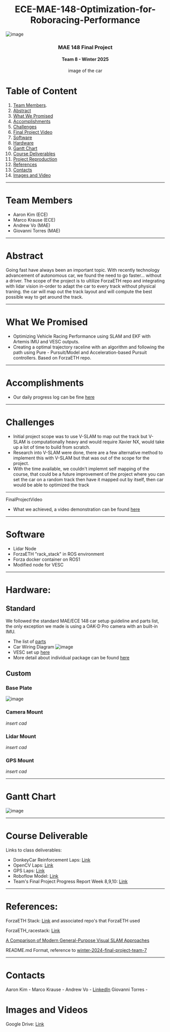 # <div align = 'center'> ECE-MAE-148-Optimization-for-Roboracing-Performance </div>
![image](https://github.com/user-attachments/assets/f92d21c1-b05b-4499-a503-8d0ad4673dce) 
### <div align = "center"> MAE 148 Final Project </div>
#### <div align = 'center'> Team 8 - Winter 2025 </div>
<div align = "center">
image of the car
</div>

# Table of Content
1. [Team Members](#team-members).
2. [Abstract](#abstract)
3. [What We Promised](#what-we-promised)
4. [Accomplishments](#accomplishments)
5. [Challenges](#challenges)
6. [Final Project Video](#final-project-video)
7. [Software](#software)
8. [Hardware](#hardware)
9. [Gantt Chart](#gantt-chart)
10. [Course Deliverables](#course-deliverable)
11. [Project Reproduction](#project-reproduction)
12. [References](#references)
13. [Contacts](#contacts)
14. [Images and Video](#images-and-videos)
<hr>

# Team Members
* Aaron Kim (ECE)
* Marco Krause (ECE)
* Andrew Vo (MAE)
* Giovanni Torres (MAE)
<hr>

# Abstract
Going fast have always been an important topic. With recently technology advancement of autonomous car, we found the need to go faster... without a driver. The scope of the project is to ultilize ForzaETH repo and integrating with lidar vision in-order to adapt the car to every track without physical traning. the car will map out the track layout and will compute the best possible way to get around the track.
<hr>

# What We Promised
- Optimizing Vehicle Racing Performance using SLAM and EKF with Artemis IMU and VESC outputs.
- Creating a optimal trajectory raceline with an algorithm and following the path using Pure - Pursuit/Model and Acceleration-based Pursuit controllers. Based on ForzaETH repo.
<hr>

# Accomplishments 
- Our daily progress log can be fine [here](https://docs.google.com/document/d/1Jbvnwe5eSdBmKXfEPnErvxRPAoAEU4X7f6TuEhFGy84/edit?usp=sharing)

<hr>

# Challenges
- Initial project scope was to use V-SLAM to map out the track but V-SLAM is computationally heavy and would require Xavier NX, would take up a lot of time to build from scratch.
- Research into V-SLAM were done, there are a few alternative method to implement this with V-SLAM but that was out of the scope for the project.
- With the time available, we couldn't implemnt self mapping of the course, that could be a future improvement of the project where you can set the car on a random track then have it mapped out by itself, then car would be able to optimized the track

<hr
  
# FinalProjectVideo
- What we achieved, a video demonstration can be found [here](https://drive.google.com/drive/folders/15zS9xfFcYgYLzARoz2ZrUlHNW0CQgAFX?usp=drive_link)

<hr>

# Software
- Lidar Node
- ForzaETH "rack_stack" in ROS environment
- Forza docker container on ROS1
- Modified node for VESC

<hr>

# Hardware:
## Standard
We followed the standard MAE/ECE 148 car setup guideline and parts list, the only exception we made is using a OAK-D Pro camera with an built-in IMU.
- The list of [parts](https://docs.google.com/file/d/1g7Q1cRvhreIL_nPo44IU39hTb_rMGENF/edit?filetype=msword)
- Car Wiring Diagram
![image](https://github.com/user-attachments/assets/518f93cc-00a1-46ad-82b5-f69ea34944a7)
- VESC set up [here](https://roboracer.ai/build)
- More detail about individual package can be found [here](https://docs.google.com/presentation/d/1jDzgPcM4uLSq9gf9zOrWzeR1uJlb5yxIsBrtGc7jHMk/edit?usp=sharing)

## Custom
### Base Plate
![image](https://github.com/user-attachments/assets/5c815773-6b8f-408f-9ff9-6ff27c4473b8)

### Camera Mount
*insert cad*
### Lidar Mount
*insert cad*
### GPS Mount
*insert cad*

<hr>

# Gantt Chart
![image](https://github.com/user-attachments/assets/c405db4b-cbf1-448d-aeb3-88ed590b36e5)
<hr>

# Course Deliverable
Links to class deliverables:
- DonkeyCar Reinforcement Laps: [Link](https://www.youtube.com/shorts/jBdtot5aemE)
- OpenCV Laps: [Link](https://www.youtube.com/watch?si=heQWVJycjnkgMijZ&v=hAXUiicVj78&feature=youtu.be)
- GPS Laps: [Link](https://www.youtube.com/watch?v=ry6CfRk-CJk&ab_channel=AaronKim)
- Roboflow Model: [Link](https://www.youtube.com/watch?v=dXgY9VMILmM&ab_channel=GiovanniTorres)
- Team's Final Project Progress Report
    Week 8,9,10: [Link](https://docs.google.com/presentation/d/1jDzgPcM4uLSq9gf9zOrWzeR1uJlb5yxIsBrtGc7jHMk/edit?usp=sharing)
<hr>

# References:
ForzaETH Stack: [Link](https://github.com/ForzaETH/race_stack/blob/main/README.md) and associated repo's that ForzaETH used

ForzaETH_racestack: [Link](https://arxiv.org/html/2403.11784v2#S8)

[A Comparison of Modern General-Purpose Visual SLAM Approaches](https://arxiv.org/pdf/2107.07589)

README.md Format, reference to [winter-2024-final-project-team-7](https://github.com/UCSD-ECEMAE-148/winter-2024-final-project-team-7?tab=readme-ov-file#slam-simultaneous-localization-and-mapping)
<hr>

# Contacts
Aaron Kim - 
Marco Krause - 
Andrew Vo - [LinkedIn](www.linkedin.com/in/andrewvo1504)
Giovanni Torres - 

# Images and Videos
Google Drive: [Link](https://drive.google.com/drive/folders/15zS9xfFcYgYLzARoz2ZrUlHNW0CQgAFX?usp=drive_link)
